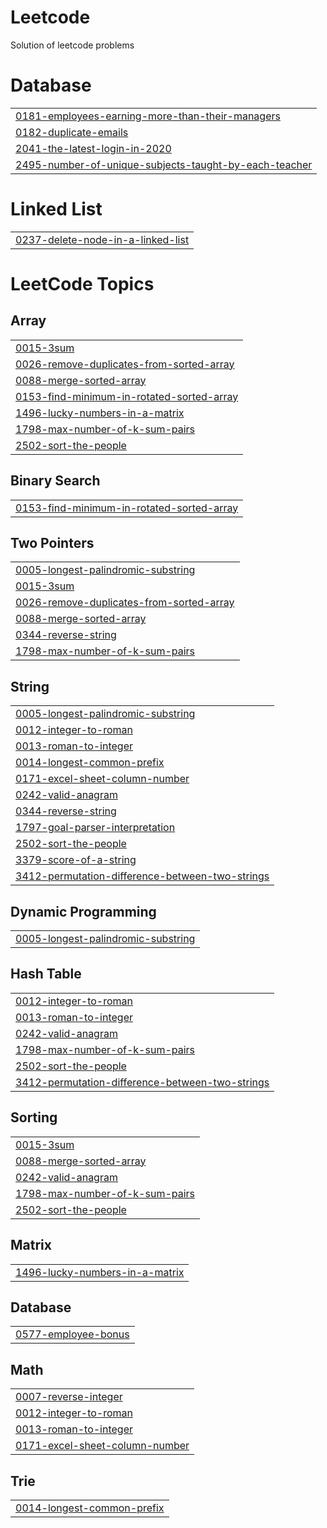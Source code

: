 # Leetcode
Solution of leetcode problems


# Database
|  |
| ------- |
| [0181-employees-earning-more-than-their-managers](https://github.com/Parag-Gavande/Leetcode/tree/master/0181-employees-earning-more-than-their-managers) |
| [0182-duplicate-emails](https://github.com/Parag-Gavande/Leetcode/tree/master/0182-duplicate-emails) |
| [2041-the-latest-login-in-2020](https://github.com/Parag-Gavande/Leetcode/tree/master/2041-the-latest-login-in-2020) |
| [2495-number-of-unique-subjects-taught-by-each-teacher](https://github.com/Parag-Gavande/Leetcode/tree/master/2495-number-of-unique-subjects-taught-by-each-teacher) |
# Linked List
|  |
| ------- |
| [0237-delete-node-in-a-linked-list](https://github.com/Parag-Gavande/Leetcode/tree/master/0237-delete-node-in-a-linked-list) |
<!---LeetCode Topics Start-->
# LeetCode Topics
## Array
|  |
| ------- |
| [0015-3sum](https://github.com/Parag-Gavande/Leetcode/tree/master/0015-3sum) |
| [0026-remove-duplicates-from-sorted-array](https://github.com/Parag-Gavande/Leetcode/tree/master/0026-remove-duplicates-from-sorted-array) |
| [0088-merge-sorted-array](https://github.com/Parag-Gavande/Leetcode/tree/master/0088-merge-sorted-array) |
| [0153-find-minimum-in-rotated-sorted-array](https://github.com/Parag-Gavande/Leetcode/tree/master/0153-find-minimum-in-rotated-sorted-array) |
| [1496-lucky-numbers-in-a-matrix](https://github.com/Parag-Gavande/Leetcode/tree/master/1496-lucky-numbers-in-a-matrix) |
| [1798-max-number-of-k-sum-pairs](https://github.com/Parag-Gavande/Leetcode/tree/master/1798-max-number-of-k-sum-pairs) |
| [2502-sort-the-people](https://github.com/Parag-Gavande/Leetcode/tree/master/2502-sort-the-people) |
## Binary Search
|  |
| ------- |
| [0153-find-minimum-in-rotated-sorted-array](https://github.com/Parag-Gavande/Leetcode/tree/master/0153-find-minimum-in-rotated-sorted-array) |
## Two Pointers
|  |
| ------- |
| [0005-longest-palindromic-substring](https://github.com/Parag-Gavande/Leetcode/tree/master/0005-longest-palindromic-substring) |
| [0015-3sum](https://github.com/Parag-Gavande/Leetcode/tree/master/0015-3sum) |
| [0026-remove-duplicates-from-sorted-array](https://github.com/Parag-Gavande/Leetcode/tree/master/0026-remove-duplicates-from-sorted-array) |
| [0088-merge-sorted-array](https://github.com/Parag-Gavande/Leetcode/tree/master/0088-merge-sorted-array) |
| [0344-reverse-string](https://github.com/Parag-Gavande/Leetcode/tree/master/0344-reverse-string) |
| [1798-max-number-of-k-sum-pairs](https://github.com/Parag-Gavande/Leetcode/tree/master/1798-max-number-of-k-sum-pairs) |
## String
|  |
| ------- |
| [0005-longest-palindromic-substring](https://github.com/Parag-Gavande/Leetcode/tree/master/0005-longest-palindromic-substring) |
| [0012-integer-to-roman](https://github.com/Parag-Gavande/Leetcode/tree/master/0012-integer-to-roman) |
| [0013-roman-to-integer](https://github.com/Parag-Gavande/Leetcode/tree/master/0013-roman-to-integer) |
| [0014-longest-common-prefix](https://github.com/Parag-Gavande/Leetcode/tree/master/0014-longest-common-prefix) |
| [0171-excel-sheet-column-number](https://github.com/Parag-Gavande/Leetcode/tree/master/0171-excel-sheet-column-number) |
| [0242-valid-anagram](https://github.com/Parag-Gavande/Leetcode/tree/master/0242-valid-anagram) |
| [0344-reverse-string](https://github.com/Parag-Gavande/Leetcode/tree/master/0344-reverse-string) |
| [1797-goal-parser-interpretation](https://github.com/Parag-Gavande/Leetcode/tree/master/1797-goal-parser-interpretation) |
| [2502-sort-the-people](https://github.com/Parag-Gavande/Leetcode/tree/master/2502-sort-the-people) |
| [3379-score-of-a-string](https://github.com/Parag-Gavande/Leetcode/tree/master/3379-score-of-a-string) |
| [3412-permutation-difference-between-two-strings](https://github.com/Parag-Gavande/Leetcode/tree/master/3412-permutation-difference-between-two-strings) |
## Dynamic Programming
|  |
| ------- |
| [0005-longest-palindromic-substring](https://github.com/Parag-Gavande/Leetcode/tree/master/0005-longest-palindromic-substring) |
## Hash Table
|  |
| ------- |
| [0012-integer-to-roman](https://github.com/Parag-Gavande/Leetcode/tree/master/0012-integer-to-roman) |
| [0013-roman-to-integer](https://github.com/Parag-Gavande/Leetcode/tree/master/0013-roman-to-integer) |
| [0242-valid-anagram](https://github.com/Parag-Gavande/Leetcode/tree/master/0242-valid-anagram) |
| [1798-max-number-of-k-sum-pairs](https://github.com/Parag-Gavande/Leetcode/tree/master/1798-max-number-of-k-sum-pairs) |
| [2502-sort-the-people](https://github.com/Parag-Gavande/Leetcode/tree/master/2502-sort-the-people) |
| [3412-permutation-difference-between-two-strings](https://github.com/Parag-Gavande/Leetcode/tree/master/3412-permutation-difference-between-two-strings) |
## Sorting
|  |
| ------- |
| [0015-3sum](https://github.com/Parag-Gavande/Leetcode/tree/master/0015-3sum) |
| [0088-merge-sorted-array](https://github.com/Parag-Gavande/Leetcode/tree/master/0088-merge-sorted-array) |
| [0242-valid-anagram](https://github.com/Parag-Gavande/Leetcode/tree/master/0242-valid-anagram) |
| [1798-max-number-of-k-sum-pairs](https://github.com/Parag-Gavande/Leetcode/tree/master/1798-max-number-of-k-sum-pairs) |
| [2502-sort-the-people](https://github.com/Parag-Gavande/Leetcode/tree/master/2502-sort-the-people) |
## Matrix
|  |
| ------- |
| [1496-lucky-numbers-in-a-matrix](https://github.com/Parag-Gavande/Leetcode/tree/master/1496-lucky-numbers-in-a-matrix) |
## Database
|  |
| ------- |
| [0577-employee-bonus](https://github.com/Parag-Gavande/Leetcode/tree/master/0577-employee-bonus) |
## Math
|  |
| ------- |
| [0007-reverse-integer](https://github.com/Parag-Gavande/Leetcode/tree/master/0007-reverse-integer) |
| [0012-integer-to-roman](https://github.com/Parag-Gavande/Leetcode/tree/master/0012-integer-to-roman) |
| [0013-roman-to-integer](https://github.com/Parag-Gavande/Leetcode/tree/master/0013-roman-to-integer) |
| [0171-excel-sheet-column-number](https://github.com/Parag-Gavande/Leetcode/tree/master/0171-excel-sheet-column-number) |
## Trie
|  |
| ------- |
| [0014-longest-common-prefix](https://github.com/Parag-Gavande/Leetcode/tree/master/0014-longest-common-prefix) |
<!---LeetCode Topics End-->